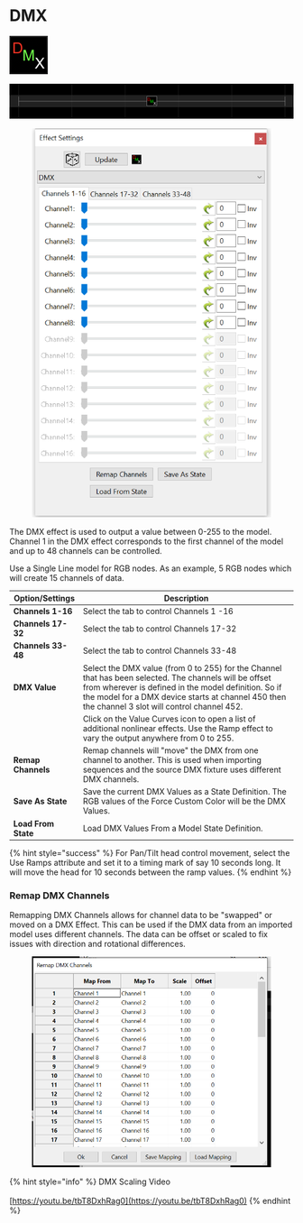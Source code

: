 # DMX

![Icon](<../../.gitbook/assets/image (994).png>)

![Sequencer Grid](<../../.gitbook/assets/image (405).png>)

<div data-full-width="true"><figure><img src="../../.gitbook/assets/image (1) (2) (1).png" alt="" width="461"><figcaption></figcaption></figure></div>

The DMX effect is used to output a value between 0-255 to the model. Channel 1 in the DMX effect corresponds to the first channel of the model and up to 48 channels can be controlled.

Use a Single Line model for RGB nodes. As an example, 5 RGB nodes which will create 15 channels of data.

| **Option/Settings** | Description                                                                                                                                                                                                                                                           |
| ------------------- | --------------------------------------------------------------------------------------------------------------------------------------------------------------------------------------------------------------------------------------------------------------------- |
| **Channels  1-16**  | Select the tab to control Channels 1 -16                                                                                                                                                                                                                              |
| **Channels 17-32**  | Select the tab to control Channels 17-32                                                                                                                                                                                                                              |
| **Channels 33-48**  | Select the tab to control Channels 33-48                                                                                                                                                                                                                              |
| **DMX Value**       | Select the DMX value (from 0 to 255) for the Channel that has been selected.  The channels will be offset from wherever is defined in the model definition.  So if the model for a DMX device starts at channel 450 then the channel 3 slot will control channel 452. |
|                     | Click on the Value Curves icon to open a list of additional nonlinear effects.  Use the Ramp effect to vary the output anywhere from 0 to 255.                                                                                                                        |
| **Remap Channels**  | Remap channels will "move" the DMX from one channel to another. This is used when importing sequences and the source DMX fixture uses different DMX channels.                                                                                                         |
| **Save As State**   | Save the current DMX Values as a State Definition. The RGB values of the Force Custom Color will be the DMX Values.                                                                                                                                                   |
| **Load From State** | Load DMX Values From a Model State Definition.                                                                                                                                                                                                                        |

{% hint style="success" %}
For Pan/Tilt head control movement, select the Use Ramps attribute and set it to a timing mark of say 10 seconds long. It will move the head for 10 seconds between the ramp values.
{% endhint %}

### Remap DMX Channels

Remapping DMX Channels allows for channel data to be "swapped" or moved on a DMX Effect. This can be used if the DMX data from an imported model uses different channels. The data can be offset or scaled to fix issues with direction and rotational differences.

<div data-full-width="true"><figure><img src="../../.gitbook/assets/image (2) (2).png" alt=""><figcaption></figcaption></figure></div>



{% hint style="info" %}
DMX Scaling Video\
\
[https://youtu.be/tbT8DxhRag0](https://youtu.be/tbT8DxhRag0)
{% endhint %}
